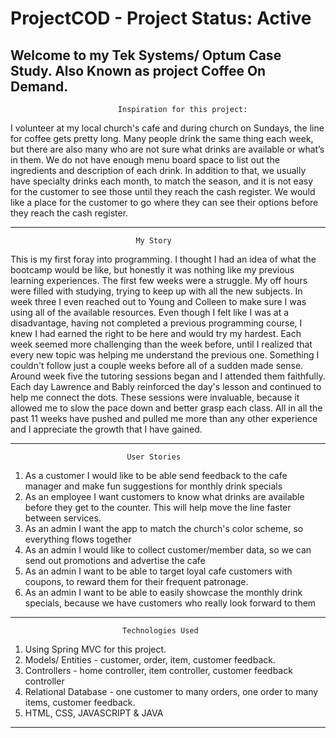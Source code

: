 # ProjectCOD - Project Status: Active
Welcome to my Tek Systems/ Optum Case Study. Also Known as project Coffee On Demand.
----------------------------------------------------------------------------------------------------------------------------------------------------------------------------------
                            Inspiration for this project:
I volunteer at my local church's cafe and during church on Sundays, the line for coffee gets pretty long.
Many people drink the same thing each week, but there are also many who are not sure what drinks are available
or what’s in them. We do not have enough menu board space to list out the ingredients and description of each drink.
In addition to that, we usually have specialty drinks each month, to match the season, and it is not easy for the
customer to see those until they reach the cash register. We would like a place for the customer to go where they can see their
options before they reach the cash register.

---------------------------------------------------------------------------------------------------------------------------------------------------------------------------------
                                My Story
This is my first foray into programming. I thought I had an idea of what the bootcamp would be like, but honestly it was nothing like my previous learning experiences. The first few weeks were a struggle. My off hours were filled with studying, trying to keep up with all the new subjects. In week three I even reached out to Young and Colleen to make sure I was using all of the available resources. Even though I felt like I was at a disadvantage, having not completed a previous programming course, I knew I had earned the right to be here and would try my hardest. Each week seemed more challenging than the week before, until I realized that every new topic was helping me understand the previous one. Something I couldn't follow just a couple weeks before all of a sudden made sense. Around week five the tutoring sessions began and I attended them faithfully. Each day Lawrence and Bably reinforced the day's lesson and continued to help me connect the dots. These sessions were invaluable, because it allowed me to slow the pace down and better grasp each class. All in all the past 11 weeks have pushed and pulled me more than any other experience and I appreciate the growth that I have gained.

---------------------------------------------------------------------------------------------------------------------------------------------------------------------------------

                              User Stories
1. As a customer I would like to be able send feedback to the cafe manager and make fun suggestions for monthly drink specials
2. As an employee I want customers to know what drinks are available before they get to the counter. This will help move the line faster between services.
3. As an admin I want the app to match the church's color scheme, so everything flows together
4. As an admin I would like to collect customer/member data, so we can send out promotions and advertise the cafe
5. As an admin I want to be able to target loyal cafe customers with coupons, to reward them for their frequent patronage.
6. As an admin I want to be able to easily showcase the monthly drink specials, because we have customers who really look forward to them

---------------------------------------------------------------------------------------------------------------------------------------------------------------------------------

                             Technologies Used
1. Using Spring MVC for this project.
2. Models/ Entities - customer, order, item, customer feedback.
3. Controllers - home controller, item controller, customer feedback controller
4. Relational Database - one customer to many orders, one order to many items, customer feedback.
5. HTML, CSS, JAVASCRIPT & JAVA

--------------------------------------------------------------------------------------------------------------------------------------------------------------------------------



